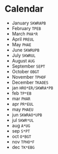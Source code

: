 # Calendar

* January `SKWRAPB`
* February `TPEB`
* March `PHA*R`
* April `PREUL`
* May `PHAE`
* June `SKWRUPB`
* July `SKWRUL`
* August `AUG`
* September `SEPT`
* October `OBGT`
* November `TPHOF`
* December `TKAOES`
* jan `HRO*ER/SKWRA*PB`
* feb `TP*EB`
* mar `PHAR`
* apr `PR*EUL`
* may `PHAEU`
* jun `SKWRAO*UPB`
* jul `SKWR*UL`
* aug `A*UG`
* sep `S*PT`
* oct `O*BGT`
* nov `TPHO*F`
* dec `TK*EBG`
